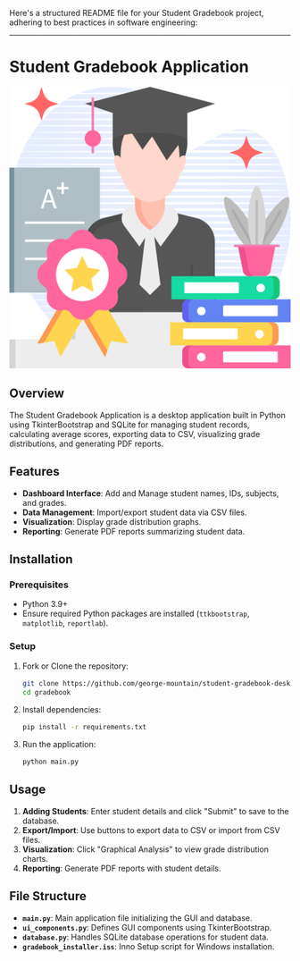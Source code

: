 Here's a structured README file for your Student Gradebook project, adhering to best practices in software engineering:

---

# Student Gradebook Application

![Gradebook Logo](logos/logo1.png)

## Overview

The Student Gradebook Application is a desktop application built in Python using TkinterBootstrap and SQLite for managing student records, calculating average scores, exporting data to CSV, visualizing grade distributions, and generating PDF reports.

## Features

- **Dashboard Interface**: Add and Manage student names, IDs, subjects, and grades.
- **Data Management**: Import/export student data via CSV files.
- **Visualization**: Display grade distribution graphs.
- **Reporting**: Generate PDF reports summarizing student data.

## Installation

### Prerequisites

- Python 3.9+
- Ensure required Python packages are installed (`ttkbootstrap`, `matplotlib`, `reportlab`).

### Setup

1. Fork or Clone the repository:

   ```bash
   git clone https://github.com/george-mountain/student-gradebook-desktop-application.git
   cd gradebook
   ```

2. Install dependencies:

   ```bash
   pip install -r requirements.txt
   ```

3. Run the application:

   ```bash
   python main.py
   ```

## Usage

1. **Adding Students**: Enter student details and click "Submit" to save to the database.
2. **Export/Import**: Use buttons to export data to CSV or import from CSV files.
3. **Visualization**: Click "Graphical Analysis" to view grade distribution charts.
4. **Reporting**: Generate PDF reports with student details.

## File Structure

- **`main.py`**: Main application file initializing the GUI and database.
- **`ui_components.py`**: Defines GUI components using TkinterBootstrap.
- **`database.py`**: Handles SQLite database operations for student data.
- **`gradebook_installer.iss`**: Inno Setup script for Windows installation.
